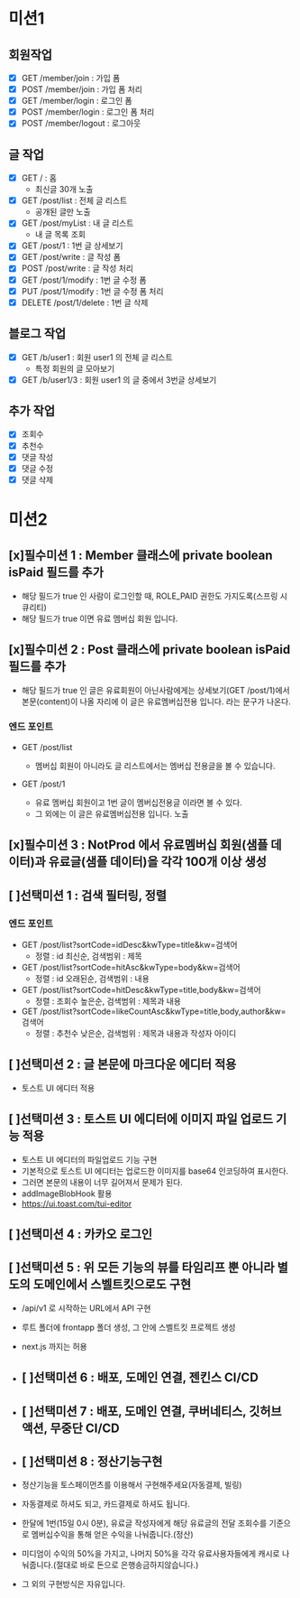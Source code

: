 # 미션1

## 회원작업

- [x] GET /member/join : 가입 폼
- [x] POST /member/join : 가입 폼 처리
- [x] GET /member/login : 로그인 폼
- [x] POST /member/login : 로그인 폼 처리
- [x] POST /member/logout : 로그아웃

## 글 작업

- [x] GET / : 홈
  - 최신글 30개 노출
- [x] GET /post/list : 전체 글 리스트
  - 공개된 글만 노출
- [x] GET /post/myList : 내 글 리스트
  - 내 글 목록 조회
- [x] GET /post/1 : 1번 글 상세보기
- [x] GET /post/write : 글 작성 폼
- [x] POST /post/write : 글 작성 처리
- [x] GET /post/1/modify : 1번 글 수정 폼
- [x] PUT /post/1/modify : 1번 글 수정 폼 처리
- [x] DELETE /post/1/delete : 1번 글 삭제

## 블로그 작업

- [x] GET /b/user1 : 회원 user1 의 전체 글 리스트
  - 특정 회원의 글 모아보기
- [x] GET /b/user1/3 : 회원 user1 의 글 중에서 3번글 상세보기

## 추가 작업

- [x] 조회수
- [x] 추천수
- [x] 댓글 작성
- [x] 댓글 수정
- [x] 댓글 삭제

# 미션2
## [x]필수미션 1 : Member 클래스에 private boolean isPaid 필드를 추가
- 해당 필드가 true 인 사람이 로그인할 때, ROLE_PAID 권한도 가지도록(스프링 시큐리티)
- 해당 필드가 true 이면 유료 멤버십 회원 입니다.

## [x]필수미션 2 : Post 클래스에 private boolean isPaid 필드를 추가
- 해당 필드가 true 인 글은 유료회원이 아닌사람에게는 상세보기(GET /post/1)에서 본문(content)이 나올 자리에 이 글은 유료멤버십전용 입니다. 라는 문구가 나온다.

### 엔드 포인트
- GET /post/list
  - 멤버십 회원이 아니라도 글 리스트에서는 멤버십 전용글을 볼 수 있습니다.

- GET /post/1
  - 유료 멤버십 회원이고 1번 글이 멤버십전용글 이라면 볼 수 있다.
  - 그 외에는 이 글은 유료멤버십전용 입니다. 노출

## [x]필수미션 3 : NotProd 에서 유료멤버십 회원(샘플 데이터)과 유료글(샘플 데이터)을 각각 100개 이상 생성 

## [ ]선택미션 1 : 검색 필터링, 정렬
### 엔드 포인트
- GET /post/list?sortCode=idDesc&kwType=title&kw=검색어
  - 정렬 : id 최신순, 검색범위 : 제목
- GET /post/list?sortCode=hitAsc&kwType=body&kw=검색어
  - 정렬 : id 오래된순, 검색범위 : 내용
- GET /post/list?sortCode=hitDesc&kwType=title,body&kw=검색어
  - 정렬 : 조회수 높은순, 검색범위 : 제목과 내용
- GET /post/list?sortCode=likeCountAsc&kwType=title,body,author&kw=검색어
  - 정렬 : 추천수 낮은순, 검색범위 : 제목과 내용과 작성자 아이디

## [ ]선택미션 2 : 글 본문에 마크다운 에디터 적용
- 토스트 UI 에디터 적용

## [ ]선택미션 3 : 토스트 UI 에디터에 이미지 파일 업로드 기능 적용
- 토스트 UI 에디터의 파일업로드 기능 구현
- 기본적으로 토스트 UI 에디터는 업로드한 이미지를 base64 인코딩하여 표시한다.
- 그러면 본문의 내용이 너무 길어져서 문제가 된다.
- addImageBlobHook 활용
- https://ui.toast.com/tui-editor

## [ ]선택미션 4 : 카카오 로그인
## [ ]선택미션 5 : 위 모든 기능의 뷰를 타임리프 뿐 아니라 별도의 도메인에서 스벨트킷으로도 구현
- /api/v1 로 시작하는 URL에서 API 구현
- 루트 폴더에 frontapp 폴더 생성, 그 안에 스벨트킷 프로젝트 생성
- next.js 까지는 허용

- ## [ ]선택미션 6 : 배포, 도메인 연결, 젠킨스 CI/CD
- ## [ ]선택미션 7 : 배포, 도메인 연결, 쿠버네티스, 깃허브액션, 무중단 CI/CD
- ## [ ]선택미션 8 : 정산기능구현
- 정산기능을 토스페이먼츠를 이용해서 구현해주세요(자동결제, 빌링)
- 자동결제로 하셔도 되고, 카드결제로 하셔도 됩니다.
- 한달에 1번(15일 0시 0분), 유료글 작성자에게 해당 유료글의 전달 조회수를 기준으로 멤버십수익을 통해 얻은 수익을 나눠줍니다.(정산)
- 미디엄이 수익의 50%을 가지고, 나머지 50%을 각각 유료사용자들에게 캐시로 나눠줍니다.(절대로 바로 돈으로 은행송금하지않습니다.)
- 그 외의 구현방식은 자유입니다.